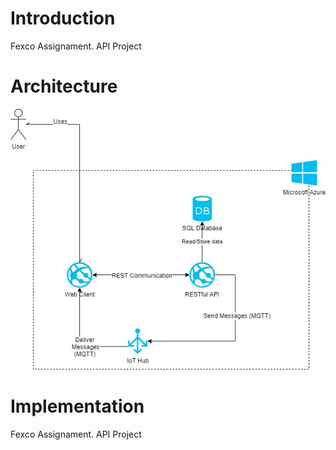 # Introduction
Fexco Assignament. API Project

# Architecture
![Architecture](architecture.jpg)

# Implementation
Fexco Assignament. API Project
